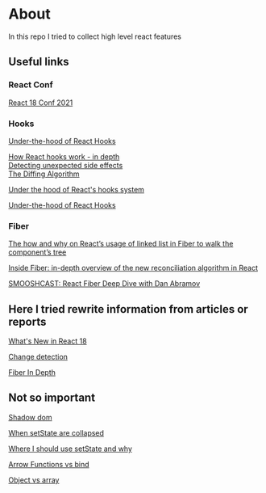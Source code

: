 # About

In this repo I tried to collect high level react features

## Useful links

### React Conf

[React 18 Conf 2021](https://www.youtube.com/playlist?list=PLNG_1j3cPCaZZ7etkzWA7JfdmKWT0pMsa)

### Hooks

[Under-the-hood of React Hooks](https://indepth.dev/posts/1220/under-the-hood-of-react-hooks)

[How React hooks work - in depth](https://eliav2.github.io/how-react-hooks-work/)\
[Detecting unexpected side effects](https://reactjs.org/docs/strict-mode.html#detecting-unexpected-side-effects)\
[The Diffing Algorithm](https://reactjs.org/docs/reconciliation.html#the-diffing-algorithm)

[Under the hood of React's hooks system](https://www.the-guild.dev/blog/react-hooks-system)

[Under-the-hood of React Hooks](https://itnext.io/under-the-hood-of-react-hooks-805dc68581c3)


### Fiber

[The how and why on React’s usage of linked list in Fiber to walk the component’s tree](https://indepth.dev/posts/1007/the-how-and-why-on-reacts-usage-of-linked-list-in-fiber-to-walk-the-components-tree)

[Inside Fiber: in-depth overview of the new reconciliation algorithm in React](https://indepth.dev/posts/1008/inside-fiber-in-depth-overview-of-the-new-reconciliation-algorithm-in-react)

[SMOOSHCAST: React Fiber Deep Dive with Dan Abramov](https://www.youtube.com/watch?v=aS41Y_eyNrU)

## Here I tried rewrite information from articles or reports

[What's New in React 18]((https://github.com/or4/react-advanced/blob/master/src/react18.md))

[Change detection](https://github.com/or4/react-advanced/blob/master/src/fiber-in-depth/change-detection.md)

[Fiber In Depth](https://github.com/or4/react-advanced/blob/master/src/fiber-in-depth/readme.md)



## Not so important

[Shadow dom](https://github.com/or4/react-advanced/tree/master/src/web-components)

[When setState are collapsed](https://github.com/or4/react-advanced/blob/master/src/set-state/collapse-in-class.md)

[Where I should use setState and why](https://github.com/or4/react-advanced/blob/master/src/set-state/where-I-can-use.md)

[Arrow Functions vs bind](https://github.com/or4/react-advanced/blob/master/src/other/arrow-functions-vs-bind.md)

[Object vs array](https://github.com/or4/react-advanced/blob/master/src/other/object-vs-array.md)
